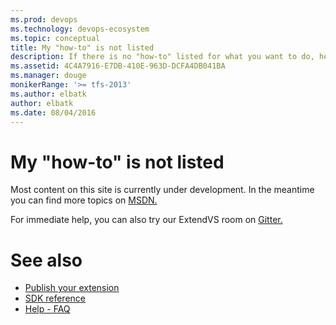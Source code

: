```yaml
---
ms.prod: devops
ms.technology: devops-ecosystem
ms.topic: conceptual
title: My "how-to" is not listed
description: If there is no "how-to" listed for what you want to do, here is where you will find pointers to more or make a request for one to be written.
ms.assetid: 4C4A7916-E7DB-410E-963D-DCFA4DB041BA
ms.manager: douge
monikerRange: '>= tfs-2013'
ms.author: elbatk
author: elbatk
ms.date: 08/04/2016
---
```


# My "how-to" is not listed

Most content on this site is currently under development. In the meantime you can find more topics on [MSDN.](https://docs.microsoft.com/en-us/visualstudio/extensibility/starting-to-develop-visual-studio-extensions)

For immediate help, you can also try our ExtendVS room on [Gitter.](https://gitter.im/Microsoft/extendvs)

# See also

* [Publish your extension](../publish_extensions/publish.md)
* [SDK reference](../sdk.md)
* [Help - FAQ](../help/help.md)